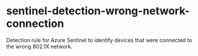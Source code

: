 # sentinel-detection-wrong-network-connection
Detection rule for Azure Sentinel to identify devices that were connected to the wrong 802.1X network.
